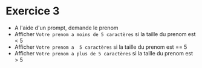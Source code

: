 # Exercice 3
- A l'aide d'un prompt, demande le prenom
- Afficher `Votre prenom a moins de 5 caractères` si la taille du prenom est < 5
- Afficher `Votre prenom a  5 caractères` si la taille du prenom est == 5
- Afficher `Votre prenom a plus de 5 caractères` si la taille du prenom est > 5
